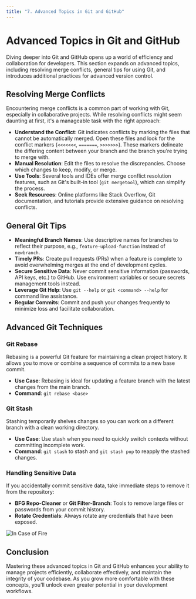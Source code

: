 ```yaml
---
title: "7. Advanced Topics in Git and GitHub"
---
```


# Advanced Topics in Git and GitHub

Diving deeper into Git and GitHub opens up a world of efficiency and collaboration for developers.
This section expands on advanced topics, including resolving merge conflicts, general tips for using
Git, and introduces additional practices for advanced version control.

## Resolving Merge Conflicts

Encountering merge conflicts is a common part of working with Git, especially in collaborative
projects. While resolving conflicts might seem daunting at first, it's a manageable task with the
right approach:

- **Understand the Conflict**: Git indicates conflicts by marking the files that cannot be
  automatically merged. Open these files and look for the conflict markers (`<<<<<<<`, `=======`,
  `>>>>>>>`). These markers delineate the differing content between your branch and the branch
  you're trying to merge with.
- **Manual Resolution**: Edit the files to resolve the discrepancies. Choose which changes to keep,
  modify, or merge.
- **Use Tools**: Several tools and IDEs offer merge conflict resolution features, such as Git's
  built-in tool (`git mergetool`), which can simplify the process.
- **Seek Resources**: Online platforms like Stack Overflow, Git documentation, and tutorials provide
  extensive guidance on resolving conflicts.

## General Git Tips

- **Meaningful Branch Names**: Use descriptive names for branches to reflect their purpose, e.g.,
  `feature-upload-function` instead of `newbranch`.
- **Timely PRs**: Create pull requests (PRs) when a feature is complete to avoid overwhelming merges
  at the end of development cycles.
- **Secure Sensitive Data**: Never commit sensitive information (passwords, API keys, etc.) to
  GitHub. Use environment variables or secure secrets management tools instead.
- **Leverage Git Help**: Use `git --help` or `git <command> --help` for command line assistance.
- **Regular Commits**: Commit and push your changes frequently to minimize loss and facilitate
  collaboration.

## Advanced Git Techniques

### Git Rebase

Rebasing is a powerful Git feature for maintaining a clean project history. It allows you to move or
combine a sequence of commits to a new base commit.

- **Use Case**: Rebasing is ideal for updating a feature branch with the latest changes from the
  main branch.
- **Command**: `git rebase <base>`

### Git Stash

Stashing temporarily shelves changes so you can work on a different branch with a clean working
directory.

- **Use Case**: Use stash when you need to quickly switch contexts without committing incomplete
  work.
- **Command**: `git stash` to stash and `git stash pop` to reapply the stashed changes.

### Handling Sensitive Data

If you accidentally commit sensitive data, take immediate steps to remove it from the repository:

- **BFG Repo-Cleaner** or **Git Filter-Branch**: Tools to remove large files or passwords from your
  commit history.
- **Rotate Credentials**: Always rotate any credentials that have been exposed.

![In Case of Fire](https://github.com/Capstone-Template-orginisation/website-template/assets/41245110/e2a2b4da-316c-4874-ada6-b341c7030b91)

## Conclusion

Mastering these advanced topics in Git and GitHub enhances your ability to manage projects
efficiently, collaborate effectively, and maintain the integrity of your codebase. As you grow more
comfortable with these concepts, you'll unlock even greater potential in your development workflows.

